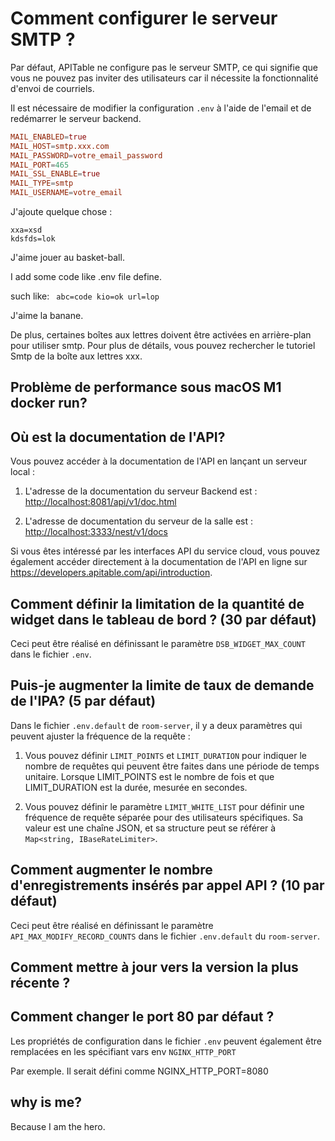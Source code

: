 # Comment configurer le serveur SMTP ?

Par défaut, APITable ne configure pas le serveur SMTP, ce qui signifie que vous ne pouvez pas inviter des utilisateurs car il nécessite la fonctionnalité d'envoi de courriels.

Il est nécessaire de modifier la configuration `.env` à l'aide de l'email et de redémarrer le serveur backend.

```conf
MAIL_ENABLED=true
MAIL_HOST=smtp.xxx.com
MAIL_PASSWORD=votre_email_password
MAIL_PORT=465
MAIL_SSL_ENABLE=true
MAIL_TYPE=smtp
MAIL_USERNAME=votre_email
```

J'ajoute quelque chose :

```
xxa=xsd
kdsfds=lok
```

J'aime jouer au basket-ball.

I add some code like .env file define.

such like: `
abc=code
kio=ok
url=lop`

J'aime la banane.

De plus, certaines boîtes aux lettres doivent être activées en arrière-plan pour utiliser smtp. Pour plus de détails, vous pouvez rechercher le tutoriel Smtp de la boîte aux lettres xxx.


## Problème de performance sous macOS M1 docker run?

## Où est la documentation de l'API?

Vous pouvez accéder à la documentation de l'API en lançant un serveur local :

1. L'adresse de la documentation du serveur Backend est : <http://localhost:8081/api/v1/doc.html>

2. L'adresse de documentation du serveur de la salle est : <http://localhost:3333/nest/v1/docs>

Si vous êtes intéressé par les interfaces API du service cloud, vous pouvez également accéder directement à la documentation de l'API en ligne sur <https://developers.apitable.com/api/introduction>.

## Comment définir la limitation de la quantité de widget dans le tableau de bord ? (30 par défaut)

Ceci peut être réalisé en définissant le paramètre `DSB_WIDGET_MAX_COUNT` dans le fichier `.env`.

## Puis-je augmenter la limite de taux de demande de l'IPA? (5 par défaut)

Dans le fichier `.env.default` de `room-server`, il y a deux paramètres qui peuvent ajuster la fréquence de la requête :

1. Vous pouvez définir `LIMIT_POINTS` et `LIMIT_DURATION` pour indiquer le nombre de requêtes qui peuvent être faites dans une période de temps unitaire. Lorsque LIMIT_POINTS est le nombre de fois et que LIMIT_DURATION est la durée, mesurée en secondes.

2. Vous pouvez définir le paramètre `LIMIT_WHITE_LIST` pour définir une fréquence de requête séparée pour des utilisateurs spécifiques. Sa valeur est une chaîne JSON, et sa structure peut se référer à `Map<string, IBaseRateLimiter>`.

## Comment augmenter le nombre d'enregistrements insérés par appel API ? (10 par défaut)

Ceci peut être réalisé en définissant le paramètre `API_MAX_MODIFY_RECORD_COUNTS` dans le fichier `.env.default` du `room-server`.


## Comment mettre à jour vers la version la plus récente ?


## Comment changer le port 80 par défaut ?

Les propriétés de configuration dans le fichier `.env` peuvent également être remplacées en les spécifiant vars env `NGINX_HTTP_PORT`

Par exemple. Il serait défini comme NGINX_HTTP_PORT=8080

## why is me?

Because I am the hero.